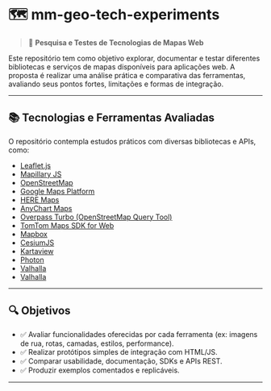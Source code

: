 # 🗺️ mm-geo-tech-experiments

> 📌 **Pesquisa e Testes de Tecnologias de Mapas Web**

Este repositório tem como objetivo explorar, documentar e testar diferentes bibliotecas e serviços de mapas disponíveis para aplicações web. A proposta é realizar uma análise prática e comparativa das ferramentas, avaliando seus pontos fortes, limitações e formas de integração.

---

## 📚 Tecnologias e Ferramentas Avaliadas

O repositório contempla estudos práticos com diversas bibliotecas e APIs, como:

- [Leaflet.js](https://leafletjs.com/)  
- [Mapillary JS](https://mapillary.github.io/mapillary-js/)  
- [OpenStreetMap](https://www.openstreetmap.org/)  
- [Google Maps Platform](https://developers.google.com/maps)  
- [HERE Maps](https://developer.here.com/)  
- [AnyChart Maps](https://www.anychart.com/products/anymap/overview/)  
- [Overpass Turbo (OpenStreetMap Query Tool)](https://overpass-turbo.eu/)  
- [TomTom Maps SDK for Web](https://developer.tomtom.com/maps-sdk-web)  
- [Mapbox](https://www.mapbox.com/maps)  
- [CesiumJS](https://cesium.com/platform/cesiumjs/)  
- [Kartaview](https://kartaview.org/)
- [Photon](https://photon.komoot.io)
- [Valhalla](https://valhalla.github.io/valhalla/)
- [Valhalla](https://nominatim.org/)



---

## 🔍 Objetivos

- ✅ Avaliar funcionalidades oferecidas por cada ferramenta (ex: imagens de rua, rotas, camadas, estilos, performance).
- ✅ Realizar protótipos simples de integração com HTML/JS.
- ✅ Comparar usabilidade, documentação, SDKs e APIs REST.
- ✅ Produzir exemplos comentados e replicáveis.

---
